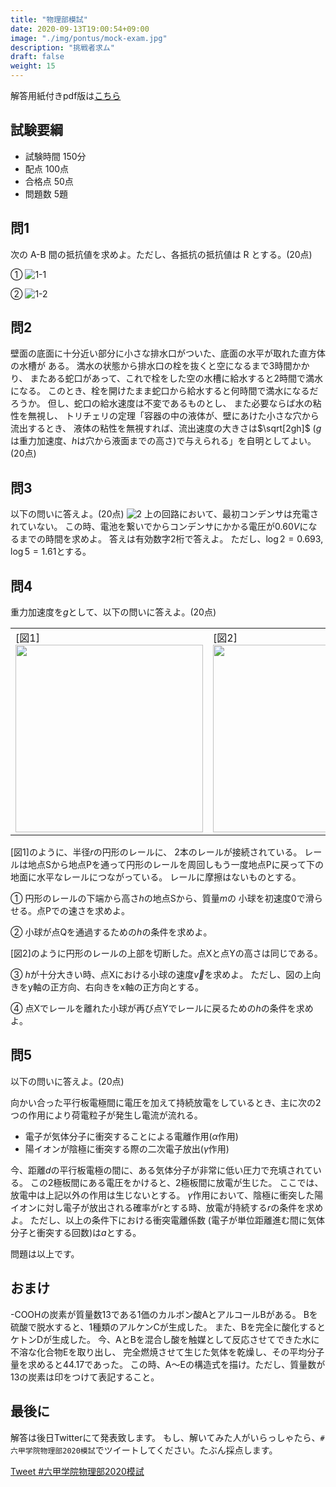```yaml
---
title: "物理部模試"
date: 2020-09-13T19:00:54+09:00
image: "./img/pontus/mock-exam.jpg"
description: "挑戦者求ム"
draft: false
weight: 15
---
```


解答用紙付きpdf版は[こちら](https://drive.google.com/file/d/1IYaoBxdODs0YnMB9Z32GjHFOctV5zmI-/view?usp=sharing)

## 試験要綱
* 試験時間	150分
* 配点	100点
* 合格点	50点
* 問題数	5題

## 問1
次の A-B 間の抵抗値を求めよ。ただし、各抵抗の抵抗値は R とする。(20点)

①
![1-1](../../img/pontus/img31.jpg)

②
![1-2](../../img/pontus/img33.jpg)

## 問2
壁面の底面に十分近い部分に小さな排水口がついた、底面の水平が取れた直方体の水槽が
ある。
満水の状態から排水口の栓を抜くと空になるまで3時間かかり、
またある蛇口があって、これで栓をした空の水槽に給水すると2時間で満水になる。
このとき、栓を開けたまま蛇口から給水すると何時間で満水になるだろうか。
但し、蛇口の給水速度は不変であるものとし、
また必要ならば水の粘性を無視し、
トリチェリの定理「容器の中の液体が、壁にあけた小さな穴から流出するとき、
液体の粘性を無視すれば、流出速度の大きさは$\sqrt[2gh]$
($g$ は重力加速度、$h$は穴から液面までの高さ)で与えられる」を自明としてよい。
(20点)

## 問3
以下の問いに答えよ。(20点)
![2](../../img/pontus/img58.jpg)
上の回路において、最初コンデンサは充電されていない。
この時、電池を繋いでからコンデンサにかかる電圧が$0.60V$になるまでの時間を求めよ。
答えは有効数字2桁で答えよ。
ただし、$\log 2 = 0.693$,  $\log 5 = 1.61$とする。

## 問4
重力加速度を$g$として、以下の問いに答えよ。(20点)
<table border="0">
<tr>
<td>[図1]<img src="../../img/pontus/img69.jpg" width="300px"></td>
<td>[図2]<img src="../../img/pontus/img71.jpg" width="300px"></td>
</tr>
</table>

[図1]のように、半径$r$の円形のレールに、
2本のレールが接続されている。
レールは地点Sから地点Pを通って円形のレールを周回しもう一度地点Pに戻って下の地面に水平なレールにつながっている。
レールに摩擦はないものとする。

①
円形のレールの下端から高さ$h$の地点Sから、質量$m$の
小球を初速度0で滑らせる。点Pでの速さを求めよ。

②
小球が点Qを通過するための$h$の条件を求めよ。

[図2]のように円形のレールの上部を切断した。点Xと点Yの高さは同じである。

③
$h$が十分大きい時、点Xにおける小球の速度$\vec{v}$を求めよ。
ただし、図の上向きをy軸の正方向、右向きをx軸の正方向とする。

④
点Xでレールを離れた小球が再び点Yでレールに戻るための$h$の条件を求めよ。

## 問5
以下の問いに答えよ。(20点)

向かい合った平行板電極間に電圧を加えて持続放電をしているとき、主に次の2つの作用により荷電粒子が発生し電流が流れる。

* 電子が気体分子に衝突することによる電離作用($\alpha$作用)
* 陽イオンが陰極に衝突する際の二次電子放出($\gamma$作用)

今、距離$d$の平行板電極の間に、ある気体分子が非常に低い圧力で充填されている。
この2極板間にある電圧をかけると、2極板間に放電が生じた。
ここでは、放電中は上記以外の作用は生じないとする。
$\gamma$作用において、陰極に衝突した陽イオンに対し電子が放出される確率が$r$とする時、放電が持続する$r$の条件を求めよ。
ただし、以上の条件下における衝突電離係数
(電子が単位距離進む間に気体分子と衝突する回数)は$a$とする。

問題は以上です。

## おまけ
-COOHの炭素が質量数13である1価のカルボン酸AとアルコールBがある。
Bを硫酸で脱水すると、1種類のアルケンCが生成した。
また、Bを完全に酸化するとケトンDが生成した。
今、AとBを混合し酸を触媒として反応させてできた水に不溶な化合物Eを取り出し、
完全燃焼させて生じた気体を乾燥し、その平均分子量を求めると44.17であった。
この時、A～Eの構造式を描け。ただし、質量数が13の炭素は印をつけて表記すること。

## 最後に
解答は後日Twitterにて発表致します。
もし、解いてみた人がいらっしゃたら、`#六甲学院物理部2020模試`でツイートしてください。たぶん採点します。

<a href="https://twitter.com/intent/tweet?button_hashtag=六甲学院物理部2020模試&ref_src=twsrc%5Etfw" class="twitter-hashtag-button" data-show-count="false">Tweet #六甲学院物理部2020模試</a><script async src="https://platform.twitter.com/widgets.js" charset="utf-8"></script>
